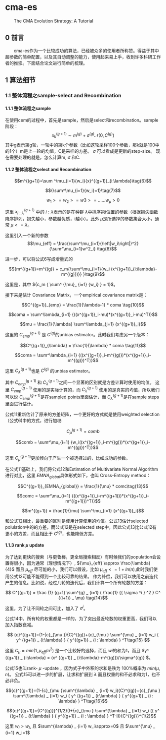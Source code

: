 # cma-es
  
  &emsp;&emsp;The CMA Evolution Strategy: A Tutorial
  
## 0 前言
  
  &emsp;&emsp;cma-es作为一个比较成功的算法，已经被众多的使用者所称赞。得益于其中超参数的简单配置，以及其自动调整的能力，使用起来易上手，收到许多科研工作者的推崇。下面结合论文进行简单的梳理。

## 1 算法细节
  
  ### 1.1 整体流程之sample-select and Recombination 
  #### 1.1.1 整体流程之sample
  
  在使用cem的过程中，首先是sample，然后是select和recombination。sample阶段：
  $${x}^{(g+1)}_{k}\sim {m}^{(g)}+{\sigma }^{(g)}\mathcal{N}(0,{C}^{(g)})$$
  其中g表示第g轮，一轮中的第k个参数（比如这轮采样100个参数，那k就是100中的1个）m是上一轮的均值，C是采样的方差。 $\sigma$ 可以看成是更新的step-size。
  现在需要处理的就是，怎么计算m, $\sigma$ 和C.
  
  #### 1.1.2 整体流程之select and Recombination 
  $$m^{(g+1)}=\sum ^\mu_{i=1}{w_i}{x}^{(g+1)}_{i:\lambda}\tag{6}$$
  
  $${\sum^\mu_{i=1}{w_i}=1}\tag{7}$$
  
  $${w_1>=w_2>=w3>=......w_\mu>0}$$
  
  这里 ${x}^{(g+1)}_{i:\lambda }$ 中的 $i:\lambda$表示的是在种群 $\lambda$中排序第i位置的参数（根据损失函数降序排列，损失越小，参数越优质，i越小）。此外 $\mu$是所选择的参数集合大小，通常 $\mu<=\lambda$。
  
  这里引入一个新的参数 $$\mu_{eff} = \frac{\sum^\mu_{i=1}{\left|w_i\right|}^2} {\sum^\mu_{i=1}w^2_i} \tag{8}$$

  进一步，可以将公式6写成增量式的
  
  $${m^{(g+1)}=m^{(g)} + c_m{\sum^\mu_{i=1}{w_i (x^{(g+1)}_{i:\lambda}-m^{(g)})}} }\tag{9}$$ 
  
  这里是，其中 ${c_m { \sum^ {\mu}_ {i=1} {w_i} } = 1}$。
  
  
  接下来是估计 Covariance Matrix，一个empirical covariance matrix是： 
  
  $$C^{(g+1)}_{emp} =  \frac{1}{\lambda-1} * coma \tag{10}$$
  
  $$coma = \sum^\lambda_{i=1} {((x^{(g+1)}_i-mu)*(x^{(g+1)}_i-mu)^T)}$$
  
  $$mu = \frac{1}{\lambda} \sum^\lambda_{j=1} {x^{(g+1)}_i}$$
  
  这里的 $C^{(g+1)}_{emp}$ 是 $C^{(g)}$的unbias estimator。此时我们考虑另一个版本：
  
  $$C^{(g+1)}_{\lambda} =  \frac{1}{\lambda} * coma \tag{11}$$
  
  $$coma = \sum^\lambda_{i=1} {((x^{(g+1)}_i-m^{(g)})*(x^{(g+1)}_i-m^{(g)})^T)}$$
  
  这里 $C^{(g+1)}_{\lambda}$也是 $C^{(g)}$ 的unbias estimator。
  
  其中 $C^{(g+1)} _ {emp}$ 和 $C^{(g+1)} _ \lambda$之间一个显著的区别就是方差计算时使用的均值。 这里 $C^{(g+1)} _ {emp}$ 使用的是实际计算的，而 $C^{(g+1)} _ {\lambda}$ 使用的是真实的均值，所以我们可以说 $C^{(g+1)} _ {emp}$是在sampled points里面估计，而 $C^{(g+1)} _ {\lambda}$是在sample steps里面进行估计。
  
  公式11重新估计了原来的方差矩阵，一个更好的方式就是使用weighted selection（公式6)中的方式，进行加权:
  
  $$C^{(g+1)}_{\mu} =  comb\tag{12}$$
  
  $$comb = \sum^\mu_{i=1} {w_i((x^{(g+1)}_i-m^{(g)})*(x^{(g+1)}_i-m^{(g)})^T)}$$
  
  这里 $C^{(g+1)} _ {\mu}$更加倾向于产生一个被选择过的，比如成功的参数。
  
  在公式11基础上，我们将公式12和Estimation of Multivariate Normal Algorithm 进行对比，这里 $EMNA _ {global}$具体形式如下，也叫 Cross-Entropy method：
  
  $$C^{(g+1)}_{EMNA_{global}} =  \frac{1}{\mu} * comc\tag{13}$$
  
  $$comc = \sum^\mu_{i=1} {((x^{(g+1)}_i-m^{(g+1)})*(x^{(g+1)}_i-m^{(g+1)})^T)}$$
  
  $$m^{(g+1)} = \frac{1}{\mu} \sum^\mu_{i=1} {x^{(g+1)}_i}$$
  
  和公式12相比，最重要的区别是使用计算使用的均值。公式13估计selected polulation中的的方差，而公式12是在selected step中，因此公式13比公式12有更小的方差，而且相比于 $C^{(g)}$，也能降低方差。
  
  
  #### 1.1.3 rank $\mu$ update 
  
  为了达到更快的搜索（与更鲁棒，更全局搜索相反）有时候我们的population会设置得很小，因为通常（理想情况下）, ${\mu}_{eff} \approx \frac{\lambda} {4}$ 而且  $\mu _ {eff}$ 尽可能的小，我们可以假设，比如 $\mu _ {eff} <= 1+ln(n)$,此时我们使用公式12可能不能得到一个比较可靠的结果。
  作为补偿，我们可以使用之前迭代产生的信息。比如说，经过几轮的迭代后，我们计算一个所有轮数的方差： 
  
  $$ C^{(g+1)} = \frac {1} {g+1} \sum^{g} _ {i=1} ( \frac{1} {{ \sigma ^i } ^2 } C^ {(i+1)} _ \mu) \tag{14}$$
 
 这里，为了让不同轮之间可比，加入了 $\sigma ^i$。
 
 公式14中，所有轮的权重都是一样的，为了突出最近轮数的权重更高，我们可以加入指数衰减。

$$ {c}^{(g+1)}=(1-{c}_{\mu }){C}^{(g)}+{c}_{\mu } \sum^{\mu} _ {i=1} w_i { y^ {(g+1)} _ {i:\lambda} } { y^{(g+1)} _ {i : \lambda} } ^T\tag{15} $$

 这里  $C_\mu \approx min(1,\mu_{eff}/n^2)$ 是一个比较好的选择，而且  $wi$的和为1，而且 $y^ {(g+1)} _ {i:\lambda} = (x^ {(g+1)} _ {i:\lambda}-m^{(g)})/\sigma^{(g)} $。
 
 公式15也叫rank- $\mu$ -update ，因为式子中外积的求和是秩为 100%概率为 $min(\mu,n)$。
 公式15可以进一步的扩展，让求和扩展到 $\lambda$ 而且权重的和不必求和为1，也不必非负。
 
 $${c}^{(g+1)}=(1-{c}_{\mu }\sum^{\lambda} _ {i=1} w_i){C}^{(g)}+{c}_{\mu } \sum^{\lambda} _ {i=1} w_i { y^ {(g+1)} _ {i:\lambda} } { y^{(g+1)} _ {i : \lambda} } ^T\tag{16}$$
 
 $${c}^{(g+1)}={C^{(g)}}^{1/2}(I+{c}_{\mu } \sum^{\lambda} _ {i=1} w_i ({ y^ {(g+1)} _ {i:\lambda} } { y^{(g+1)} _ {i : \lambda} } ^T-I)){C^{(g)}}^{1/2}$$
 
 这里 $w_i > w_\lambda$ 且 $\sum^{\lambda} _ {i=1} w_i\approx=0$  且 $\sum^{\mu} _ {i=1} w_i=1$
 
 
